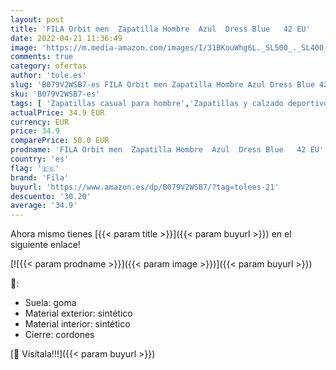 ```yaml
---
layout: post
title: 'FILA Orbit men  Zapatilla Hombre  Azul  Dress Blue   42 EU'
date: 2022-04-21 11:36:49
image: 'https://m.media-amazon.com/images/I/31BKouWhg6L._SL500_._SL400_.jpg'
comments: true
category: ofertas
author: 'tole.es'
slug: 'B079V2WSB7-es FILA Orbit men Zapatilla Hombre Azul Dress Blue 42 EU'
sku: 'B079V2WSB7-es'
tags: [ 'Zapatillas casual para hombre','Zapatillas y calzado deportivo para hombre','Zapatos','Zapatos para hombre','Zapatos y complementos','fila','zapatilla','🇪🇸', ]
actualPrice: 34.9 EUR
currency: EUR
price: 34.9
comparePrice: 50.0 EUR
prodname: 'FILA Orbit men  Zapatilla Hombre  Azul  Dress Blue   42 EU'
country: 'es'
flag: '🇪🇸'
brand: 'Fila'
buyurl: 'https://www.amazon.es/dp/B079V2WSB7/?tag=tolees-21'
descuento: '30.20'
average: '34.9'
---
```


Ahora mismo tienes [{{< param title >}}]({{< param buyurl >}}) en el siguiente enlace!

[![{{< param prodname >}}]({{< param image >}})]({{< param buyurl >}})

🔎:

- Suela: goma
- Material exterior: sintético
- Material interior: sintético
- Cierre: cordones

[🛒 Visítala!!!]({{< param buyurl >}})
